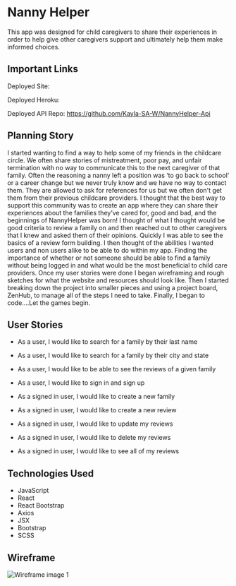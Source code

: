 # Nanny Helper

This app was designed for child caregivers to share their experiences in order to help give other caregivers support and ultimately help them make informed choices.

## Important Links

Deployed Site:

Deployed Heroku:

Deployed API Repo: https://github.com/Kayla-SA-W/NannyHelper-Api

## Planning Story

I started wanting to find a way to help some of my friends in the childcare circle. We often share stories of mistreatment, poor pay, and unfair termination with no way to communicate this to the next caregiver of that family. Often the reasoning a nanny left a position was ‘to go back to school’ or a career change but we never truly know and we have no way to contact them. They are allowed to ask for references for us but we often don't get them from their previous childcare providers. I thought that the best way to support this community was to create an app where they can share their experiences about the families they’ve cared for, good and bad, and the beginnings of NannyHelper was born! I thought of what I thought would be good criteria to review a family on and then reached out to other caregivers that I knew and asked them of their opinions. Quickly I was able to see the basics of a review form building. I then thought of the abilities I wanted users and non users alike to be able to do within my app. Finding the importance of whether or not someone should be able to find a family without being logged in and what would be the most beneficial to child care providers. Once my user stories were done I began wireframing and rough sketches for what the website and resources should look like. Then I started breaking down the project into smaller pieces and using a project board, ZenHub, to manage all of the steps I need to take. Finally, I began to code….Let the games begin.

## User Stories

* As a user, I would like to search for a family by their last name

* As a user, I would like to search for a family by their city and state

* As a user, I would like to be able to see the reviews of a given family

* As a user, I would like to sign in and sign up

* As a signed in user, I would like to create a new family

* As a signed in user, I would like to create a new review

* As a signed in user, I would like to update my reviews

* As a signed in user, I would like to delete my reviews

* As a signed in user, I would like to see all of my reviews


## Technologies Used

* JavaScript
* React
* React Bootstrap
* Axios
* JSX
* Bootstrap
* SCSS


## Wireframe

![Wireframe image 1](https://imgur.com/bPtD8dA)
